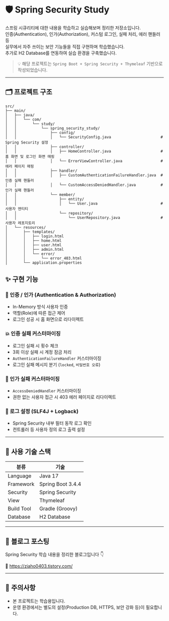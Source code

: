 # 🛡️ Spring Security Study

스프링 시큐리티에 대한 내용을 학습하고 실습해보며 정리한 저장소입니다.  
인증(Authentication), 인가(Authorization), 커스텀 로그인, 실패 처리, 에러 핸들러 등  
실무에서 자주 쓰이는 보안 기능들을 직접 구현하며 학습했습니다.  
추가로 H2 Database를 연동하여 실습 환경을 구축했습니다.

> 💡 해당 프로젝트는 `Spring Boot + Spring Security + Thymeleaf` 기반으로 작성되었습니다.

---

## 🗂️ 프로젝트 구조
```plaintext
src/
├── main/
│   ├── java/
│   │   └── com/
│   │       └── study/
│   │           └── spring_security_study/
│   │               ├── config/
│   │               │   └── SecurityConfig.java                      # Spring Security 설정
│   │               ├── controller/
│   │               │   ├── HomeController.java                      # 홈 화면 및 로그인 화면 매핑
│   │               │   └── ErrorViewController.java                 # 에러 페이지 매핑
│   │               ├── handler/
│   │               │   ├── CustomAuthenticationFailureHandler.java  # 인증 실패 핸들러
│   │               │   └── CustomAccessDeniedHandler.java           # 인가 실패 핸들러
│   │               └── member/
│   │                   ├── entity/
│   │                   │   └── User.java                            # 사용자 엔티티
│   │                   └── repository/
│   │                       └── UserRepository.java                  # 사용자 레포지토리
│   └── resources/
│       ├── templates/
│       │   ├── login.html
│       │   ├── home.html
│       │   ├── user.html
│       │   ├── admin.html
│       │   └── error/
│       │       └── error_403.html
│       └── application.properties
```

## ✨ 구현 기능

### 🔐 인증 / 인가 (Authentication & Authorization)
- In-Memory 방식 사용자 인증
- 역할(Role)에 따른 접근 제어
- 로그인 성공 시 홈 화면으로 리다이렉트

### 💥 인증 실패 커스터마이징
- 로그인 실패 시 횟수 체크
- 3회 이상 실패 시 계정 잠금 처리
- `AuthenticationFailureHandler` 커스터마이징
- 로그인 실패 메시지 분기 (`locked`, `비밀번호 오류`)

### 🚫 인가 실패 커스터마이징
- `AccessDeniedHandler` 커스터마이징
- 권한 없는 사용자 접근 시 403 에러 페이지로 리다이렉트

### 🧾 로그 설정 (SLF4J + Logback)
- Spring Security 내부 필터 동작 로그 확인
- 컨트롤러 등 사용자 정의 로그 출력 설정

---

## 🧪 사용 기술 스택

| 분류         | 기술                |
|------------|-------------------|
| Language   | Java 17           |
| Framework  | Spring Boot 3.4.4 |
| Security   | Spring Security   |
| View       | Thymeleaf         |
| Build Tool | Gradle (Groovy)   |
| Database   | H2 Database       |

---

## 📝 블로그 포스팅
Spring Security 학습 내용을 정리한 블로그입니다 👇

🔗 https://ziaho0403.tistory.com/

---

## 📌 주의사항

- 본 프로젝트는 학습용입니다. 
- 운영 환경에서는 별도의 설정(Production DB, HTTPS, 보안 강화 등)이 필요합니다.

